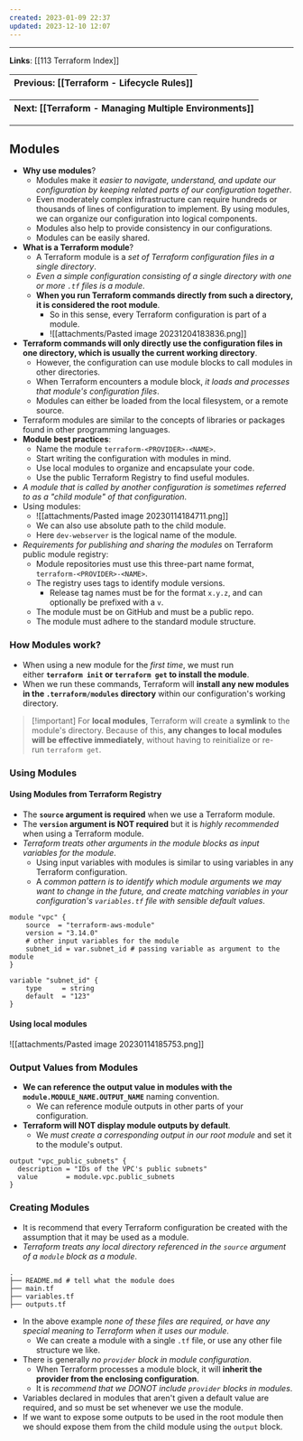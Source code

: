 ```yaml
---
created: 2023-01-09 22:37
updated: 2023-12-10 12:07
---
```

---
**Links**: [[113 Terraform Index]]

| Previous: [[Terraform - Lifecycle Rules]] |
|-|

| Next: [[Terraform - Managing Multiple Environments]] |
|-|

---
## Modules
- **Why use modules**?
	- Modules make it *easier to navigate, understand, and update our configuration by keeping related parts of our configuration together*. 
	- Even moderately complex infrastructure can require hundreds or thousands of lines of configuration to implement. By using modules, we can organize our configuration into logical components.
	- Modules also help to provide consistency in our configurations.
	- Modules can be easily shared.
- **What is a Terraform module**?
	- A Terraform module is a *set of Terraform configuration files in a single directory*.
	- *Even a simple configuration consisting of a single directory with one or more `.tf` files is a module*. 
	- **When you run Terraform commands directly from such a directory, it is considered the root module**.
		- So in this sense, every Terraform configuration is part of a module.
		- ![[attachments/Pasted image 20231204183836.png]]
- **Terraform commands will only directly use the configuration files in one directory, which is usually the current working directory**.
	- However, the configuration can use module blocks to call modules in other directories.
	- When Terraform encounters a module block, *it loads and processes that module's configuration files*.
	- Modules can either be loaded from the local filesystem, or a remote source.
- Terraform modules are similar to the concepts of libraries or packages found in other programming languages.
- **Module best practices**:
	- Name the module `terraform-<PROVIDER>-<NAME>`.
	- Start writing the configuration with modules in mind.
	- Use local modules to organize and encapsulate your code.
	- Use the public Terraform Registry to find useful modules.
- *A module that is called by another configuration is sometimes referred to as a "child module" of that configuration*.
- Using modules:
	- ![[attachments/Pasted image 20230114184711.png]]
	- We can also use absolute path to the child module.
	- Here `dev-webserver` is the logical name of the module. 
- *Requirements for publishing and sharing the modules* on Terraform public module registry:
	- Module repositories must use this three-part name format, `terraform-<PROVIDER>-<NAME>`.
	- The registry uses tags to identify module versions. 
		- Release tag names must be for the format `x.y.z`, and can optionally be prefixed with a `v`.
	- The module must be on GitHub and must be a public repo.
	- The module must adhere to the standard module structure.

### How Modules work?
- When using a new module for the *first time*, we must run either **`terraform init` or `terraform get` to install the module**. 
- When we run these commands, Terraform will **install any new modules in the `.terraform/modules` directory** within our configuration's working directory.

> [!important] For **local modules**, Terraform will create a **symlink** to the module's directory. Because of this, **any changes to local modules will be effective immediately**, without having to reinitialize or re-run `terraform get`.

### Using Modules
#### Using Modules from Terraform Registry
- The **`source` argument is required** when we use a Terraform module.
- The **`version` argument is NOT required** but it is *highly recommended* when using a Terraform module.
- *Terraform treats other arguments in the module blocks as input variables for the module*.
	- Using input variables with modules is similar to using variables in any Terraform configuration. 
	- A *common pattern is to identify which module arguments we may want to change in the future, and create matching variables in your configuration's `variables.tf` file with sensible default values*. 

```hcl title:"Using modules from terraform registry" fold
module "vpc" {
	source  = "terraform-aws-module"
	version = "3.14.0"
	# other input variables for the module
	subnet_id = var.subnet_id # passing variable as argument to the module
}

variable "subnet_id" {
	type     = string
	default  = "123"
}
```

#### Using local modules
![[attachments/Pasted image 20230114185753.png]]

### Output Values from Modules
- **We can reference the output value in modules with the `module.MODULE_NAME.OUTPUT_NAME`** naming convention. 
	- We can reference module outputs in other parts of your configuration. 
- **Terraform will NOT display module outputs by default**. 
	- We *must create a corresponding output in our root module* and set it to the module's output.

```hcl hl:3 title:"Using module outputs" fold
output "vpc_public_subnets" {
  description = "IDs of the VPC's public subnets"
  value       = module.vpc.public_subnets
}
```

### Creating Modules
- It is recommend that every Terraform configuration be created with the assumption that it may be used as a module.
- *Terraform treats any local directory referenced in the `source` argument of a `module` block as a module*.

```hcl title="Standard module structure" fold
.
├── README.md # tell what the module does
├── main.tf
├── variables.tf
├── outputs.tf
```

- In the above example *none of these files are required, or have any special meaning to Terraform when it uses our module*. 
	- We can create a module with a single `.tf` file, or use any other file structure we like.
- There is generally *no `provider` block in module configuration*. 
	- When Terraform processes a module block, it will **inherit the provider from the enclosing configuration**. 
	- It is *recommend that we DONOT include `provider` blocks in modules*.
- Variables declared in modules that aren't given a default value are required, and so must be set whenever we use the module.
- If we want to expose some outputs to be used in the root module then we should expose them from the child module using the `output` block.